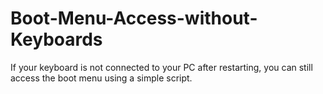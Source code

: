 # Boot-Menu-Access-without-Keyboards
If your keyboard is not connected to your PC after restarting, you can still access the boot menu using a simple script.
